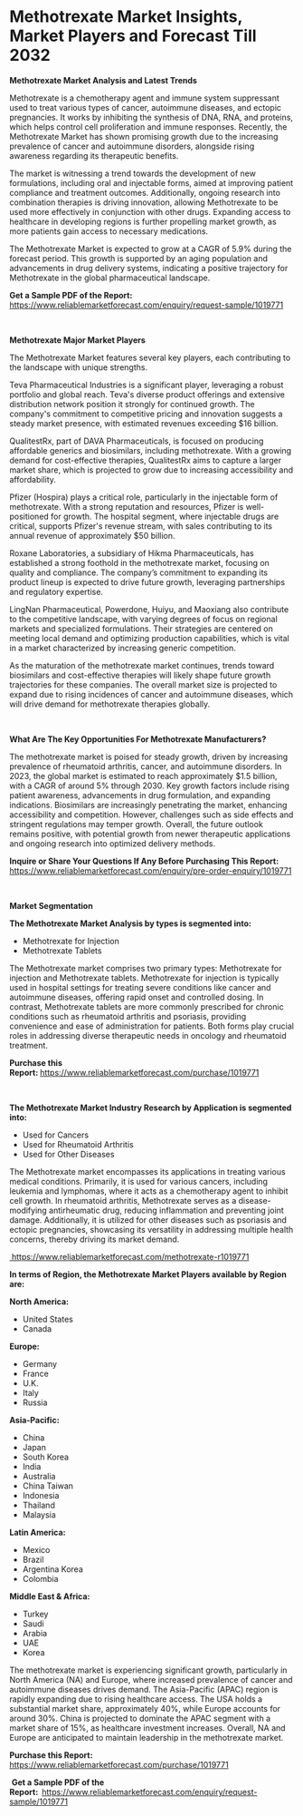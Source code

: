 <p><h1>Methotrexate Market Insights, Market Players and Forecast Till 2032</h1></p><p><strong>Methotrexate Market Analysis and Latest Trends</strong></p>
<p><p>Methotrexate is a chemotherapy agent and immune system suppressant used to treat various types of cancer, autoimmune diseases, and ectopic pregnancies. It works by inhibiting the synthesis of DNA, RNA, and proteins, which helps control cell proliferation and immune responses. Recently, the Methotrexate Market has shown promising growth due to the increasing prevalence of cancer and autoimmune disorders, alongside rising awareness regarding its therapeutic benefits.</p><p>The market is witnessing a trend towards the development of new formulations, including oral and injectable forms, aimed at improving patient compliance and treatment outcomes. Additionally, ongoing research into combination therapies is driving innovation, allowing Methotrexate to be used more effectively in conjunction with other drugs. Expanding access to healthcare in developing regions is further propelling market growth, as more patients gain access to necessary medications.</p><p>The Methotrexate Market is expected to grow at a CAGR of 5.9% during the forecast period. This growth is supported by an aging population and advancements in drug delivery systems, indicating a positive trajectory for Methotrexate in the global pharmaceutical landscape.</p></p>
<p><strong>Get a Sample PDF of the Report:&nbsp;</strong> <a href="https://www.reliablemarketforecast.com/enquiry/request-sample/1019771?utm_campaign=2336&utm_medium=2&utm_source=Github&utm_content=ia&utm_term=19042025&utm_id=methotrexate">https://www.reliablemarketforecast.com/enquiry/request-sample/1019771</a></p>
<p>&nbsp;</p>
<p><strong>Methotrexate Major Market Players</strong></p>
<p><p>The Methotrexate Market features several key players, each contributing to the landscape with unique strengths. </p><p>Teva Pharmaceutical Industries is a significant player, leveraging a robust portfolio and global reach. Teva's diverse product offerings and extensive distribution network position it strongly for continued growth. The company's commitment to competitive pricing and innovation suggests a steady market presence, with estimated revenues exceeding $16 billion.</p><p>QualitestRx, part of DAVA Pharmaceuticals, is focused on producing affordable generics and biosimilars, including methotrexate. With a growing demand for cost-effective therapies, QualitestRx aims to capture a larger market share, which is projected to grow due to increasing accessibility and affordability.</p><p>Pfizer (Hospira) plays a critical role, particularly in the injectable form of methotrexate. With a strong reputation and resources, Pfizer is well-positioned for growth. The hospital segment, where injectable drugs are critical, supports Pfizer's revenue stream, with sales contributing to its annual revenue of approximately $50 billion.</p><p>Roxane Laboratories, a subsidiary of Hikma Pharmaceuticals, has established a strong foothold in the methotrexate market, focusing on quality and compliance. The company’s commitment to expanding its product lineup is expected to drive future growth, leveraging partnerships and regulatory expertise.</p><p>LingNan Pharmaceutical, Powerdone, Huiyu, and Maoxiang also contribute to the competitive landscape, with varying degrees of focus on regional markets and specialized formulations. Their strategies are centered on meeting local demand and optimizing production capabilities, which is vital in a market characterized by increasing generic competition.</p><p>As the maturation of the methotrexate market continues, trends toward biosimilars and cost-effective therapies will likely shape future growth trajectories for these companies. The overall market size is projected to expand due to rising incidences of cancer and autoimmune diseases, which will drive demand for methotrexate therapies globally.</p></p>
<p>&nbsp;</p>
<p><strong>What Are The Key Opportunities For Methotrexate Manufacturers?</strong></p>
<p><p>The methotrexate market is poised for steady growth, driven by increasing prevalence of rheumatoid arthritis, cancer, and autoimmune disorders. In 2023, the global market is estimated to reach approximately $1.5 billion, with a CAGR of around 5% through 2030. Key growth factors include rising patient awareness, advancements in drug formulation, and expanding indications. Biosimilars are increasingly penetrating the market, enhancing accessibility and competition. However, challenges such as side effects and stringent regulations may temper growth. Overall, the future outlook remains positive, with potential growth from newer therapeutic applications and ongoing research into optimized delivery methods.</p></p>
<p><strong>Inquire or Share Your Questions If Any Before Purchasing This Report:</strong> <a href="https://www.reliablemarketforecast.com/enquiry/pre-order-enquiry/1019771?utm_campaign=2336&utm_medium=2&utm_source=Github&utm_content=ia&utm_term=19042025&utm_id=methotrexate">https://www.reliablemarketforecast.com/enquiry/pre-order-enquiry/1019771</a></p>
<p>&nbsp;</p>
<p><strong>Market Segmentation</strong></p>
<p><strong>The Methotrexate Market Analysis by types is segmented into:</strong></p>
<p><ul><li>Methotrexate for Injection</li><li>Methotrexate Tablets</li></ul></p>
<p><p>The Methotrexate market comprises two primary types: Methotrexate for injection and Methotrexate tablets. Methotrexate for injection is typically used in hospital settings for treating severe conditions like cancer and autoimmune diseases, offering rapid onset and controlled dosing. In contrast, Methotrexate tablets are more commonly prescribed for chronic conditions such as rheumatoid arthritis and psoriasis, providing convenience and ease of administration for patients. Both forms play crucial roles in addressing diverse therapeutic needs in oncology and rheumatoid treatment.</p></p>
<p><strong>Purchase this Report:&nbsp;</strong><a href="https://www.reliablemarketforecast.com/purchase/1019771?utm_campaign=2336&utm_medium=2&utm_source=Github&utm_content=ia&utm_term=19042025&utm_id=methotrexate">https://www.reliablemarketforecast.com/purchase/1019771</a></p>
<p>&nbsp;</p>
<p><strong>The Methotrexate Market Industry Research by Application is segmented into:</strong></p>
<p><ul><li>Used for Cancers</li><li>Used for Rheumatoid Arthritis</li><li>Used for Other Diseases</li></ul></p>
<p><p>The Methotrexate market encompasses its applications in treating various medical conditions. Primarily, it is used for various cancers, including leukemia and lymphomas, where it acts as a chemotherapy agent to inhibit cell growth. In rheumatoid arthritis, Methotrexate serves as a disease-modifying antirheumatic drug, reducing inflammation and preventing joint damage. Additionally, it is utilized for other diseases such as psoriasis and ectopic pregnancies, showcasing its versatility in addressing multiple health concerns, thereby driving its market demand.</p></p>
<p><a href="https://www.reliablemarketforecast.com/methotrexate-r1019771?utm_campaign=2336&utm_medium=2&utm_source=Github&utm_content=ia&utm_term=19042025&utm_id=methotrexate">&nbsp;https://www.reliablemarketforecast.com/methotrexate-r1019771</a></p>
<p><strong>In terms of Region, the Methotrexate Market Players available by Region are:</strong></p>
<p>
    <p> <strong> North America: </strong>
        <ul>
            <li>United States</li>
            <li>Canada</li>
        </ul>
        </p> 
    <p> <strong> Europe: </strong>
        <ul>
            <li>Germany</li>
            <li>France</li>
            <li>U.K.</li>
            <li>Italy</li>
            <li>Russia</li>
        </ul>
        </p> 
    <p> <strong> Asia-Pacific: </strong>
        <ul>
            <li>China</li>
            <li>Japan</li>
            <li>South Korea</li>
            <li>India</li>
            <li>Australia</li>
            <li>China Taiwan</li>
            <li>Indonesia</li>
            <li>Thailand</li>
            <li>Malaysia</li>
        </ul>
        </p> 
    <p> <strong> Latin America: </strong>
        <ul>
            <li>Mexico</li>
            <li>Brazil</li>
            <li>Argentina Korea</li>
            <li>Colombia</li>
        </ul>
        </p> 
    <p> <strong> Middle East & Africa: </strong>
        <ul>
            <li>Turkey</li>
            <li>Saudi</li>
            <li>Arabia</li>
            <li>UAE</li>
            <li>Korea</li>
        </ul>
    </p>
    </p>
<p><p>The methotrexate market is experiencing significant growth, particularly in North America (NA) and Europe, where increased prevalence of cancer and autoimmune diseases drives demand. The Asia-Pacific (APAC) region is rapidly expanding due to rising healthcare access. The USA holds a substantial market share, approximately 40%, while Europe accounts for around 30%. China is projected to dominate the APAC segment with a market share of 15%, as healthcare investment increases. Overall, NA and Europe are anticipated to maintain leadership in the methotrexate market.</p></p>
<p><strong>Purchase this Report: </strong><a href="https://www.reliablemarketforecast.com/purchase/1019771?utm_campaign=2336&utm_medium=2&utm_source=Github&utm_content=ia&utm_term=19042025&utm_id=methotrexate">https://www.reliablemarketforecast.com/purchase/1019771</a></p>
<p>&nbsp;<strong>Get a Sample PDF of the Report:&nbsp;&nbsp;</strong><a href="https://www.reliablemarketforecast.com/enquiry/request-sample/1019771?utm_campaign=2336&utm_medium=2&utm_source=Github&utm_content=ia&utm_term=19042025&utm_id=methotrexate">https://www.reliablemarketforecast.com/enquiry/request-sample/1019771</a></p>
<p><strong></strong></p>
<p><p></p><p></p><p></p></p>